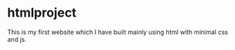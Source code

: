 # htmlproject
This is my first website which I have built mainly using html with minimal css and js.
